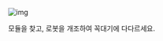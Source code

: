 
![img](https://junhyuplee.notion.site/image/https%3A%2F%2Fprod-files-secure.s3.us-west-2.amazonaws.com%2F4a61c8d3-1bb4-40af-bfaa-e99a892e9dc7%2F0e2a7be0-64b6-4b30-b7c1-2f34d8ece8de%2FUntitled.png?table=block&id=11b08b0b-6cd9-4ed5-b94c-9560cb2cd81f&spaceId=4a61c8d3-1bb4-40af-bfaa-e99a892e9dc7&width=660&userId=&cache=v2)

모듈을 찾고, 로봇을 개조하여 꼭대기에 다다르세요.
